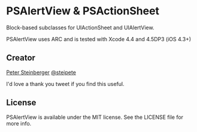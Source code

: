 PSAlertView & PSActionSheet
=============

Block-based subclasses for UIActionSheet and UIAlertView.

PSAlertView uses ARC and is tested with Xcode 4.4 and 4.5DP3 (iOS 4.3+)

## Creator

[Peter Steinberger](http://github.com/steipete)
[@steipete](https://twitter.com/steipete)

I'd love a thank you tweet if you find this useful.

## License

PSAlertView is available under the MIT license. See the LICENSE file for more info.
